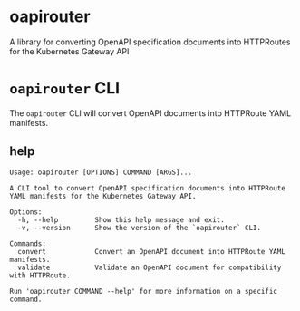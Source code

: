 # oapirouter
A library for converting OpenAPI specification documents into HTTPRoutes for the
Kubernetes Gateway API

#  `oapirouter` CLI 
The `oapirouter` CLI will convert OpenAPI documents into HTTPRoute YAML manifests. 

## help
```
Usage: oapirouter [OPTIONS] COMMAND [ARGS]...

A CLI tool to convert OpenAPI specification documents into HTTPRoute YAML manifests for the Kubernetes Gateway API.

Options:
  -h, --help         Show this help message and exit.
  -v, --version      Show the version of the `oapirouter` CLI.

Commands:
  convert            Convert an OpenAPI document into HTTPRoute YAML manifests.
  validate           Validate an OpenAPI document for compatibility with HTTPRoute.

Run 'oapirouter COMMAND --help' for more information on a specific command.
```